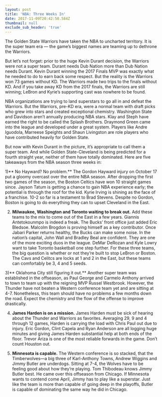 ```yaml
---
layout: post
title: 'NBA: Three Weeks In'
date: 2017-11-09T20:42:50.584Z
thumbnail: null
exclude_sub_header: 'true'
---
```

The Golden State Warriors have taken the NBA to uncharted territory. It is the super team era — the game’s biggest names are teaming up to dethrone the Warriors.

But let’s not forget: prior to the huge Kevin Durant decision, the Warriors were not a super team. Durant needs Dub Nation more than Dub Nation needs Durant. Kevin Durant winning the 2017 Finals MVP was exactly what he needed to do to earn back some respect. But the reality is the Warriors won 73 games without KD. The Warriors made two trips to the finals without KD. And if you take away KD from the 2017 finals, the Warriors are still winning; LeBron and Kyrie’s supporting cast was nowhere to be found.

NBA organizations are trying to land superstars to go all in and defeat the Warriors. But the Warriors, pre-KD era, were a normal team with draft picks who grew into stars and created exceptional chemistry. Washington State and Davidson aren’t annually producing NBA stars. Klay and Steph have earned the right to be called the Splash Brothers. Draymond Green came into the league and developed under a great system. Players like Andre Iguodola, Marreese Speights and Shaun Livingston are role players who have contributed heavily for Golden State. 

But now with Kevin Durant in the picture, it’s appropriate to call them a super team. And while Golden State-Cleveland is being predicted for a fourth straight year, neither of them have totally dominated. Here are five takeaways from the NBA season three weeks in: 

1)** No Hayward? No problem.** The Gordon Hayward injury on October 17 put a gloomy overcast over the entire NBA season. After dropping the first two games of the season, the Boston Celtics have won 10 straight games since. Jayson Tatum is getting a chance to gain NBA experience early; the potential is through the roof for the kid. Kyrie Irving is shining as the face of a franchise. 10-2 so far is a testament to Brad Stevens. Despite no Gordon, Boston is going to do everything they can to upset Cleveland in the East. 

2) **Milwaukee, Washington and Toronto waiting to break out.** Add these teams to the mix to come out of the East in a few years. Giannis Antetokounmpo is indeed a freak. The Bucks’ front office just added Eric Bledsoe. Malcolm Brogdon is proving himself as a key contributor. Once Jabari Parker returns healthy, the Bucks can make some noise. In the nation’s capital, John Wall and Bradley Beal are confident. They are one of the more exciting duos in the league. DeMar DeRozan and Kyle Lowry want to take Toronto basketball one step further. For these three teams, the big question is whether or not they’re built to stop LeBron or Boston. The Cavs and Celitcs are locks at 1 and 2 in the East, but these teams can comfortably be 3, 4 and 5 seeds. 

3)** Oklahoma City still figuring it out.** Another super team was established in the offseason, as Paul George and Carmelo Anthony arrived to town to team up with the reigning MVP Russel Westbrook. However, the Thunder have not beaten a Western conference team yet and are sitting at 4-7. Nonetheless, this team should have no problems a few months down the road. Expect the chemistry and the flow of the offense to improve drastically. 

4) **James Harden is on a mission.** James Harden must be sick of hearing about the Thunder and Warriors as favorites. Averaging 29, 9 and 4 through 12 games, Harden is carrying the load with Chris Paul out due to injury. Eric Gordon, Clint Capela and Ryan Anderson are all logging huge minutes and giving James Harden substantial help at both ends of the floor. Trevor Ariza is one of the most reliable forwards in the game. Don’t count Houston out. 

5) **Minnesota is capable.** The Western conference is so stacked, that the Timberwolves—a big three of Karl-Anthony Towns, Andrew Wiggins and Jimmy Butler are underdogs. Sitting at 7-4, the Wolves have to be feeling good about how they’re playing. Tom Thibodeau knows Jimmy Butler best. He came over this offseason from Chicago. If Minnesota wants to contend come April, Jimmy has to play like a superstar. Just like the team is more than capable of going deep in the playoffs, Butler is capable of dominating the same way he did in Chicago. 


